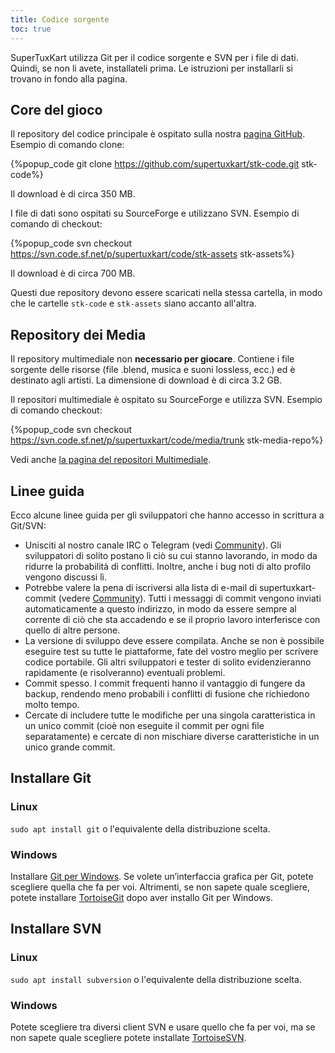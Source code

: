 ```yaml
---
title: Codice sorgente
toc: true
---
```

SuperTuxKart utilizza Git per il codice sorgente e SVN per i file di dati. Quindi, se non li avete, installateli prima. Le istruzioni per installarli si trovano in fondo alla pagina.

## Core del gioco

Il repository del codice principale è ospitato sulla nostra [pagina GitHub](https://github.com/supertuxkart/stk-code). Esempio di comando clone:

{%popup_code
git clone https://github.com/supertuxkart/stk-code.git stk-code%}

Il download è di circa 350 MB.

I file di dati sono ospitati su SourceForge e utilizzano SVN. Esempio di comando di checkout:

{%popup_code
svn checkout https://svn.code.sf.net/p/supertuxkart/code/stk-assets stk-assets%}

Il download è di circa 700 MB.

Questi due repository devono essere scaricati nella stessa cartella, in modo che le cartelle `stk-code` e `stk-assets` siano accanto all'altra.

## Repository dei Media

Il repository multimediale non **necessario per giocare**. Contiene i file sorgente delle risorse (file .blend, musica e suoni lossless, ecc.) ed è destinato agli artisti. La dimensione di download è di circa 3.2 GB.

Il repositori multimediale è ospitato su SourceForge e utilizza SVN. Esempio di comando checkout:

{%popup_code
svn checkout https://svn.code.sf.net/p/supertuxkart/code/media/trunk stk-media-repo%}

Vedi anche [la pagina del repositori Multimediale](Media_Repo).

## Linee guida

Ecco alcune linee guida per gli sviluppatori che hanno accesso in scrittura a Git/SVN:

* Unisciti al nostro canale IRC o Telegram (vedi [Community](Community)). Gli sviluppatori di solito postano lì ciò su cui stanno lavorando, in modo da ridurre la probabilità di conflitti. Inoltre, anche i bug noti di alto profilo vengono discussi lì.
* Potrebbe valere la pena di iscriversi alla lista di e-mail di supertuxkart-commit (vedere [Community](Community)). Tutti i messaggi di commit vengono inviati automaticamente a questo indirizzo, in modo da essere sempre al corrente di ciò che sta accadendo e se il proprio lavoro interferisce con quello di altre persone.
* La versione di sviluppo deve essere compilata. Anche se non è possibile eseguire test su tutte le piattaforme, fate del vostro meglio per scrivere codice portabile. Gli altri sviluppatori e tester di solito evidenzieranno rapidamente (e risolveranno) eventuali problemi.
* Commit spesso. I commit frequenti hanno il vantaggio di fungere da backup, rendendo meno probabili i conflitti di fusione che richiedono molto tempo.
* Cercate di includere tutte le modifiche per una singola caratteristica in un unico commit (cioè non eseguite il commit per ogni file separatamente) e cercate di non mischiare diverse caratteristiche in un unico grande commit.

## Installare Git

### Linux
`sudo apt install git` o l'equivalente della distribuzione scelta. 

### Windows
Installare [Git per Windows](https://github.com/git-for-windows/git/releases/latest). Se volete un’interfaccia grafica per Git, potete scegliere quella che fa per voi. Altrimenti, se non sapete quale scegliere, potete installare [TortoiseGit](https://tortoisegit.org/download) dopo aver installo Git per Windows.

## Installare SVN

### Linux
`sudo apt install subversion` o l'equivalente della distribuzione scelta. 

### Windows
Potete scegliere tra diversi client SVN e usare quello che fa per voi, ma se non sapete quale scegliere potete installate [TortoiseSVN](https://tortoisesvn.net/downloads.html).
